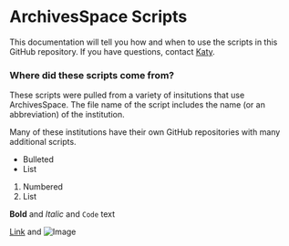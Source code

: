# ArchivesSpace Scripts

This documentation will tell you how and when to use the scripts in this GitHub repository. If you have questions, contact [Katy](https://github.com/katyrawdon).

### Where did these scripts come from?

These scripts were pulled from a variety of insitutions that use ArchivesSpace. The file name of the script includes the name (or an abbreviation) of the institution. 

Many of these institutions have their own GitHub repositories with many additional scripts.



- Bulleted
- List

1. Numbered
2. List

**Bold** and _Italic_ and `Code` text

[Link](url) and ![Image](src)
